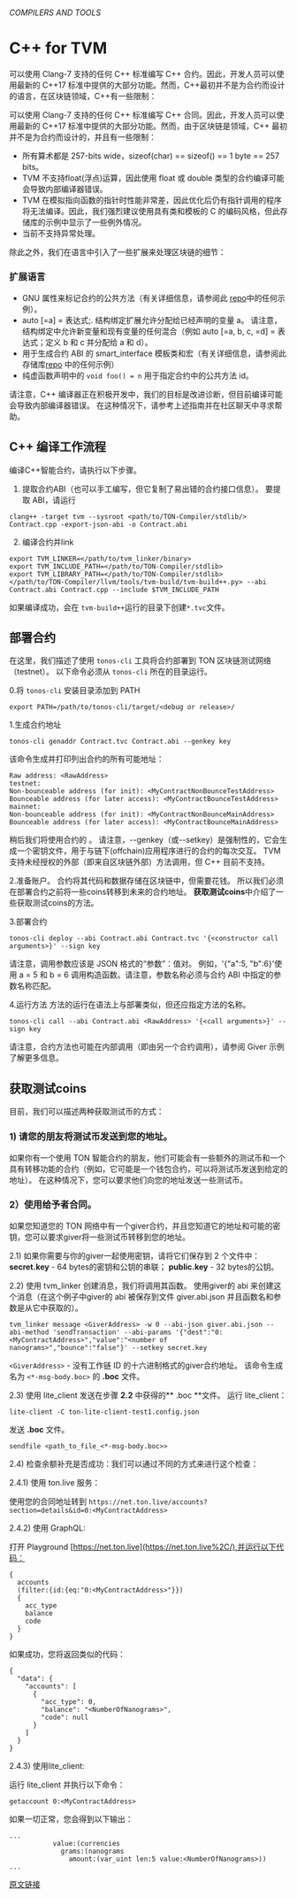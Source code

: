 ###### COMPILERS AND TOOLS

# C++ for TVM
可以使用 Clang-7 支持的任何 C++ 标准编写 C++ 合约。因此，开发人员可以使用最新的 C++17 标准中提供的大部分功能。然而，C++最初并不是为合约而设计的语言，在区块链领域，C++有一些限制：

可以使用 Clang-7 支持的任何 C++ 标准编写 C++ 合同。因此，开发人员可以使用最新的 C++17 标准中提供的大部分功能。然而，由于区块链是领域，C++ 最初并不是为合约而设计的，并且有一些限制：

- 所有算术都是 257-bits wide，sizeof(char) == sizeof() == 1 byte == 257 bits。
- TVM 不支持float(浮点)运算，因此使用 float 或 double 类型的合约编译可能会导致内部编译器错误。
- TVM 在模拟指向函数的指针时性能非常差，因此优化后仍有指针调用的程序将无法编译。因此，我们强烈建议使用具有类和模板的 C 的编码风格，但此存储库的示例中显示了一些例外情况。
- 当前不支持异常处理。

除此之外，我们在语言中引入了一些扩展来处理区块链的细节：
### 扩展语言

-   GNU 属性来标记合约的公共方法（有关详细信息，请参阅此 [repo](https://github.com/tonlabs/samples/tree/master/cpp)中的任何示例）。
-   auto [=a] = 表达式;. 结构绑定扩展允许分配给已经声明的变量 a。 请注意，结构绑定中允许新变量和现有变量的任何混合（例如 auto [=a, b, c, =d] = 表达式；定义 b 和 c 并分配给 a 和 d）。
-   用于生成合约 ABI 的 smart_interface<T> 模板类和宏（有关详细信息，请参阅此存储库[repo](https://github.com/tonlabs/samples/tree/master/cpp) 中的任何示例）
-   纯虚函数声明中的 `void foo() = n` 用于指定合约中的公共方法 id。

请注意，C++ 编译器正在积极开发中，我们的目标是改进诊断，但目前编译可能会导致内部编译器错误。 在这种情况下，请参考上述指南并在社区聊天中寻求帮助。
## C++ 编译工作流程
编译C++智能合约，请执行以下步骤。
1. 提取合约ABI（也可以手工编写，但它复制了易出错的合约接口信息）。 要提取 ABI，请运行
```
clang++ -target tvm --sysroot <path/to/TON-Compiler/stdlib/> Contract.cpp -export-json-abi -o Contract.abi
```
2. 编译合约并link
```
export TVM_LINKER=</path/to/tvm_linker/binary>
export TVM_INCLUDE_PATH=</path/to/TON-Compiler/stdlib>
export TVM_LIBRARY_PATH=</path/to/TON-Compiler/stdlib>
</path/to/TON-Compiler/llvm/tools/tvm-build/tvm-build++.py> --abi Contract.abi Contract.cpp --include $TVM_INCLUDE_PATH
```
如果编译成功，会在 `tvm-build++`运行的目录下创建` *.tvc `文件。
## 部署合约
在这里，我们描述了使用 `tonos-cli` 工具将合约部署到 TON 区块链测试网络（testnet）。 以下命令必须从 `tonos-cli` 所在的目录运行。

0.将 `tonos-cli` 安装目录添加到 PATH
```
export PATH=/path/to/tonos-cli/target/<debug or release>/
```
1.生成合约地址
```
tonos-cli genaddr Contract.tvc Contract.abi --genkey key
```
该命令生成并打印列出合约的所有可能地址：
```
Raw address: <RawAddress>
testnet:
Non-bounceable address (for init): <MyContractNonBounceTestAddress>
Bounceable address (for later access): <MyContractBounceTestAddress>
mainnet:
Non-bounceable address (for init): <MyContractNonBounceMainAddress>
Bounceable address (for later access): <MyContractBounceMainAddress>
```
稍后我们将使用合约的 <RawAddress>。 请注意，--genkey（或--setkey）是强制性的，它会生成一个密钥文件，用于与链下(offchain)应用程序进行的合约的每次交互。 TVM 支持未经授权的外部（即来自区块链外部）方法调用，但 C++ 目前不支持。

2.准备账户。 合约将其代码和数据存储在区块链中，但需要花钱。 所以我们必须在部署合约之前将一些coins转移到未来的合约地址。 **获取测试coins**中介绍了一些获取测试coins的方法。

3.部署合约
```
tonos-cli deploy --abi Contract.abi Contract.tvc '{<constructor call arguments>}' --sign key
```
请注意，调用参数应该是 JSON 格式的“参数”：值对。 例如，'{"a":5, "b":6}'使用 a = 5 和 b = 6 调用构造函数。请注意，参数名称必须与合约 ABI 中指定的参数名称匹配。

4.运行方法 方法的运行在语法上与部署类似，但还应指定方法的名称。
```
tonos-cli call --abi Contract.abi <RawAddress> '{<call arguments>}' --sign key
```
请注意，合约方法也可能在内部调用（即由另一个合约调用），请参阅 Giver 示例了解更多信息。

## 获取测试coins
目前，我们可以描述两种获取测试币的方式：

### 1) 请您的朋友将测试币发送到您的地址。
如果你有一个使用 TON 智能合约的朋友，他们可能会有一些额外的测试币和一个具有转移功能的合约（例如，它可能是一个钱包合约，可以将测试币发送到给定的地址）。 在这种情况下，您可以要求他们向您的地址发送一些测试币。

### 2）使用给予者合同。
如果您知道您的 TON 网络中有一个giver合约，并且您知道它的地址和可能的密钥，您可以要求giver将一些测试币转移到您的地址。

2.1) 如果你需要与你的giver一起使用密钥，请将它们保存到 2 个文件中：
**secret.key** - 64 bytes的密钥和公钥的串联； 
**public.key** - 32 bytes的公钥。

2.2) 使用 tvm_linker 创建消息，我们将调用其函数。 使用giver的 abi 来创建这个消息（在这个例子中giver的 abi 被保存到文件 giver.abi.json 并且函数名和参数是从它中获取的）。  

``` 
tvm_linker message <GiverAddress> -w 0 --abi-json giver.abi.json --abi-method 'sendTransaction' --abi-params '{"dest":"0:<MyContractAddress>","value":"<number of nanograms>","bounce":"false"}' --setkey secret.key
```  

`<GiverAddress>` - 没有工作链 ID 的十六进制格式的giver合约地址。 该命令生成名为 `<*-msg-body.boc>` 的 **.boc** 文件。  

2.3) 使用 lite_client 发送在步骤 **2.2** 中获得的** .boc **文件。 运行 lite_client：
```
lite-client -C ton-lite-client-test1.config.json
```  


发送 **.boc** 文件。
```
sendfile <path_to_file_<*-msg-body.boc>>
```
2.4) 检查余额补充是否成功：我们可以通过不同的方式来进行这个检查：

2.4.1) 使用 ton.live 服务：

使用您的合同地址转到 `https://net.ton.live/accounts?section=details&id=0:<MyContractAddress>`

2.4.2) 使用 GraphQL:

打开 Playground [https://net.ton.live](https://net.ton.live%2C/),并运行以下代码： 
```
{
  accounts
  (filter:{id:{eq:"0:<MyContractAddress>"}})
  {
    acc_type
    balance
    code
  }
}
```

如果成功，您将返回类似的代码：
```
{
  "data": {
    "accounts": [
      {
        "acc_type": 0,
        "balance": "<NumberOfNanograms>",
        "code": null
      }
    ]
  }
}
```
2.4.3) 使用lite_client:

运行 lite_client 并执行以下命令：
```
getaccount 0:<MyContractAddress>
```

如果一切正常，您会得到以下输出：
```
...
           value:(currencies
             grams:(nanograms
               amount:(var_uint len:5 value:<NumberOfNanograms>))
...
```

[原文链接](https://docs.ton.dev/86757ecb2/p/085361-c-for-tvm)
